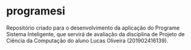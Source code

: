 # programesi

Repositório criado para o desenvolvimento da aplicação do Programe Sistema Inteligente, que servirá de avaliação da disciplina de Projeto de Ciência da Computação do aluno Lucas Oliveira (201902416139).

